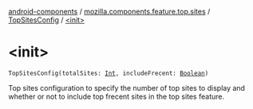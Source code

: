 [android-components](../../index.md) / [mozilla.components.feature.top.sites](../index.md) / [TopSitesConfig](index.md) / [&lt;init&gt;](./-init-.md)

# &lt;init&gt;

`TopSitesConfig(totalSites: `[`Int`](https://kotlinlang.org/api/latest/jvm/stdlib/kotlin/-int/index.html)`, includeFrecent: `[`Boolean`](https://kotlinlang.org/api/latest/jvm/stdlib/kotlin/-boolean/index.html)`)`

Top sites configuration to specify the number of top sites to display and
whether or not to include top frecent sites in the top sites feature.

